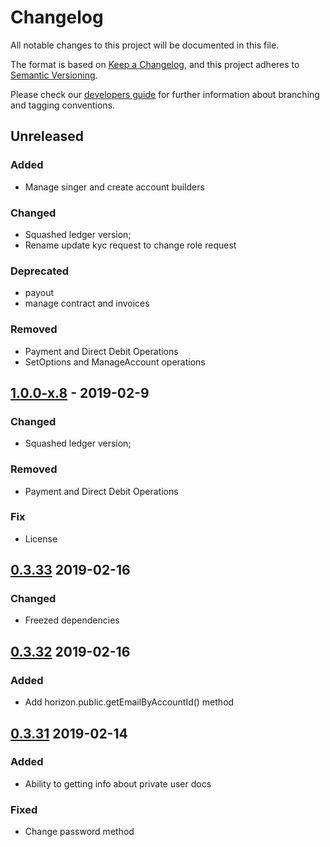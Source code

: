 # Changelog
All notable changes to this project will be documented in this file.

The format is based on [Keep a Changelog](https://keepachangelog.com/en/1.0.0/),
and this project adheres to [Semantic Versioning](https://semver.org/spec/v2.0.0.html).

Please check our [developers guide](https://gitlab.com/tokend/developers-guide)
for further information about branching and tagging conventions.

## Unreleased

### Added

* Manage singer and create account builders

### Changed

* Squashed ledger version;
* Rename update kyc request to change role request

### Deprecated

* payout
* manage contract and invoices

### Removed

* Payment and Direct Debit Operations
* SetOptions and ManageAccount operations

## [1.0.0-x.8] - 2019-02-9
### Changed
- Squashed ledger version;

### Removed
- Payment and Direct Debit Operations

### Fix
- License

## [0.3.33] 2019-02-16
### Changed
- Freezed dependencies

## [0.3.32] 2019-02-16
### Added
- Add horizon.public.getEmailByAccountId() method

## [0.3.31] 2019-02-14

### Added
- Ability to getting info about private user docs

### Fixed
- Change password method

[Unreleased]: https://github.com/tokend/new-js-sdk/compare/1.0.0-x.8...HEAD
[1.0.0-x.8]: https://github.com/tokend/new-js-sdk/compare/0.3.33...1.0.0-x.8
[0.3.33]: https://github.com/tokend/new-js-sdk/compare/0.3.32...0.3.33
[0.3.32]: https://github.com/tokend/new-js-sdk/compare/0.3.31...0.3.32
[0.3.31]: https://github.com/tokend/new-js-sdk/compare/0.3.30...0.3.31
